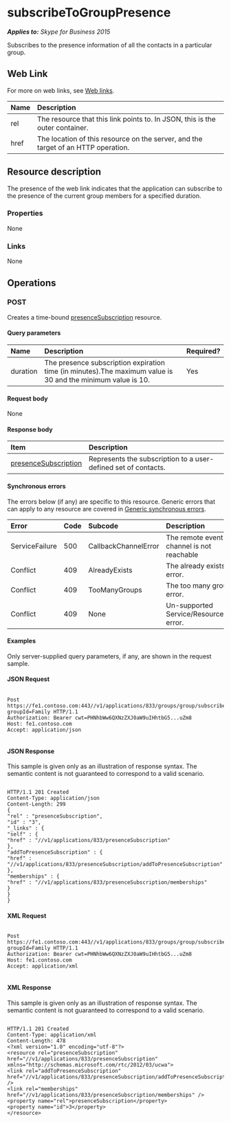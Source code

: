 
# subscribeToGroupPresence 


_**Applies to:** Skype for Business 2015_

Subscribes to the presence information of all the contacts in a particular group. 

## Web Link
<a name="sectionSection0"> </a>

For more on web links, see [Web links](WebLinks.md).



|**Name**|**Description**|
|:-----|:-----|
|rel|The resource that this link points to. In JSON, this is the outer container.|
|href|The location of this resource on the server, and the target of an HTTP operation.|

## Resource description
<a name="sectionSection1"> </a>

The presence of the web link indicates that the application can subscribe to the presence of the current group members for a specified duration. 


### Properties

None


### Links

None


## Operations
<a name="sectionSection2"> </a>




### POST

Creates a time-bound [presenceSubscription](presenceSubscription_ref.md) resource.


#### Query parameters





|**Name**|**Description**|**Required?**|
|:-----|:-----|:-----|
|duration|The presence subscription expiration time (in minutes).The maximum value is 30 and the minimum value is 10.|Yes|

#### Request body

None


#### Response body



|**Item**|**Description**|
|:-----|:-----|
| [presenceSubscription](presenceSubscription_ref.md)|Represents the subscription to a user-defined set of contacts.|

#### Synchronous errors

The errors below (if any) are specific to this resource. Generic errors that can apply to any resource are covered in [Generic synchronous errors](GenericSynchronousErrors.md).



|**Error**|**Code**|**Subcode**|**Description**|
|:-----|:-----|:-----|:-----|
|ServiceFailure|500|CallbackChannelError|The remote event channel is not reachable|
|Conflict|409|AlreadyExists|The already exists error.|
|Conflict|409|TooManyGroups|The too many groups error.|
|Conflict|409|None|Un-supported Service/Resource/API error.|

#### Examples

Only server-supplied query parameters, if any, are shown in the request sample.


#### JSON Request


```

Post https://fe1.contoso.com:443//v1/applications/833/groups/group/subscribeToGroupPresence?groupId=Family HTTP/1.1
Authorization: Bearer cwt=PHNhbWw6QXNzZXJ0aW9uIHhtbG5...uZm8
Host: fe1.contoso.com
Accept: application/json


```


#### JSON Response

This sample is given only as an illustration of response syntax. The semantic content is not guaranteed to correspond to a valid scenario.


```

HTTP/1.1 201 Created
Content-Type: application/json
Content-Length: 299
{
"rel" : "presenceSubscription",
"id" : "3",
"_links" : {
"self" : {
"href" : "//v1/applications/833/presenceSubscription"
},
"addToPresenceSubscription" : {
"href" : "//v1/applications/833/presenceSubscription/addToPresenceSubscription"
},
"memberships" : {
"href" : "//v1/applications/833/presenceSubscription/memberships"
}
}
}

```


#### XML Request


```

Post https://fe1.contoso.com:443//v1/applications/833/groups/group/subscribeToGroupPresence?groupId=Family HTTP/1.1
Authorization: Bearer cwt=PHNhbWw6QXNzZXJ0aW9uIHhtbG5...uZm8
Host: fe1.contoso.com
Accept: application/xml


```


#### XML Response

This sample is given only as an illustration of response syntax. The semantic content is not guaranteed to correspond to a valid scenario.


```

HTTP/1.1 201 Created
Content-Type: application/xml
Content-Length: 478
<?xml version="1.0" encoding="utf-8"?>
<resource rel="presenceSubscription" href="//v1/applications/833/presenceSubscription" xmlns="http://schemas.microsoft.com/rtc/2012/03/ucwa">
<link rel="addToPresenceSubscription" href="//v1/applications/833/presenceSubscription/addToPresenceSubscription" />
<link rel="memberships" href="//v1/applications/833/presenceSubscription/memberships" />
<property name="rel">presenceSubscription</property>
<property name="id">3</property>
</resource>

```

